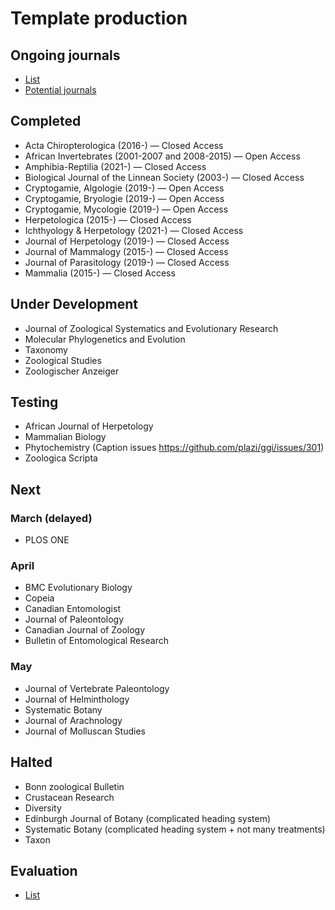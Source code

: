 # Template production

## Ongoing journals
* [List](https://docs.google.com/spreadsheets/d/1KDdmrWu9JSDwUJLUI-N3o3YJOszPVZz07p1Y5NqrT6I/edit#gid=0)
* [Potential journals](https://github.com/plazi/arcadia-project/blob/master/journal%20processing.md)

## Completed
- Acta Chiropterologica (2016-) — Closed Access
- African Invertebrates (2001-2007 and 2008-2015) — Open Access
- Amphibia-Reptilia (2021-) — Closed Access
- Biological Journal of the Linnean Society (2003-) — Closed Access
- Cryptogamie, Algologie (2019-) — Open Access
- Cryptogamie, Bryologie (2019-) — Open Access
- Cryptogamie, Mycologie (2019-) — Open Access
- Herpetologica (2015-) — Closed Access
- Ichthyology & Herpetology (2021-) — Closed Access
- Journal of Herpetology (2019-) — Closed Access
- Journal of Mammalogy (2015-) — Closed Access
- Journal of Parasitology (2019-) — Closed Access
- Mammalia (2015-) — Closed Access

## Under Development
- Journal of Zoological Systematics and Evolutionary Research
- Molecular Phylogenetics and Evolution
- Taxonomy
- Zoological Studies
- Zoologischer Anzeiger

## Testing
- African Journal of Herpetology
- Mammalian Biology
- Phytochemistry (Caption issues https://github.com/plazi/ggi/issues/301)
- Zoologica Scripta

## Next
### March (delayed)
- PLOS ONE

### April
- BMC Evolutionary Biology
- Copeia
- Canadian Entomologist
- Journal of Paleontology
- Canadian Journal of Zoology
- Bulletin of Entomological Research

### May
- Journal of Vertebrate Paleontology
- Journal of Helminthology
- Systematic Botany
- Journal of Arachnology
- Journal of Molluscan Studies

## Halted
- Bonn zoological Bulletin
- Crustacean Research
- Diversity
- Edinburgh Journal of Botany (complicated heading system)
- Systematic Botany (complicated heading system + not many treatments)
- Taxon

## Evaluation
* [List](https://docs.google.com/spreadsheets/d/19CHlSuGymuGDKcHO6P9iboozEZ8a5tzt_TNmeZVzjTs/edit#gid=0)
